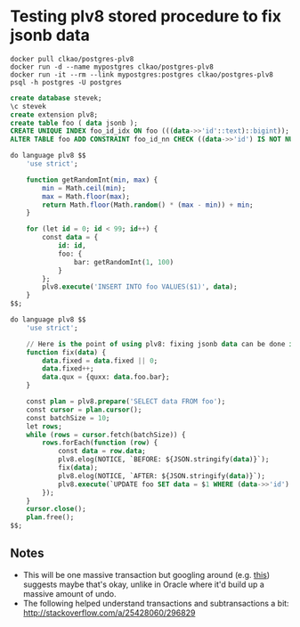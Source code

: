 # Testing plv8 stored procedure to fix jsonb data

```
docker pull clkao/postgres-plv8
docker run -d --name mypostgres clkao/postgres-plv8
docker run -it --rm --link mypostgres:postgres clkao/postgres-plv8 psql -h postgres -U postgres
```

```sql
create database stevek;
\c stevek
create extension plv8;
create table foo ( data jsonb );
CREATE UNIQUE INDEX foo_id_idx ON foo (((data->>'id'::text)::bigint));
ALTER TABLE foo ADD CONSTRAINT foo_id_nn CHECK ((data->>'id') IS NOT NULL); 

do language plv8 $$
    'use strict';

    function getRandomInt(min, max) {
        min = Math.ceil(min);
        max = Math.floor(max);
        return Math.floor(Math.random() * (max - min)) + min;
    }

    for (let id = 0; id < 99; id++) {
        const data = {
            id: id,
            foo: {
                bar: getRandomInt(1, 100)
            }
        };
        plv8.execute('INSERT INTO foo VALUES($1)', data);
    }
$$;

do language plv8 $$
    'use strict';

    // Here is the point of using plv8: fixing jsonb data can be done in javascript
    function fix(data) {
        data.fixed = data.fixed || 0;
        data.fixed++;
        data.qux = {quxx: data.foo.bar};
    }

    const plan = plv8.prepare('SELECT data FROM foo');
    const cursor = plan.cursor();
    const batchSize = 10;
    let rows;
    while (rows = cursor.fetch(batchSize)) {
        rows.forEach(function (row) {
            const data = row.data;
            plv8.elog(NOTICE, `BEFORE: ${JSON.stringify(data)}`);
            fix(data);
            plv8.elog(NOTICE, `AFTER: ${JSON.stringify(data)}`);
            plv8.execute(`UPDATE foo SET data = $1 WHERE (data->>'id')::bigint = $2`, data, data.id);
        });
    }
    cursor.close();
    plan.free();
$$;
```

## Notes
* This will be one massive transaction but googling around (e.g. [this](http://stackoverflow.com/questions/709708/maximum-transaction-size-in-postgresql)) suggests maybe that's okay, unlike in Oracle where it'd build up a massive amount of undo.
* The following helped understand transactions and subtransactions a bit: http://stackoverflow.com/a/25428060/296829


